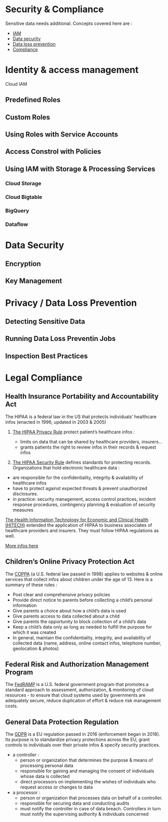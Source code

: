 # Security & Compliance

Sensitive data needs additional. Concepts covered here are :

- [IAM](Security_compliance.md#identity--access-management)
- [Data security](Security_compliance.md#data-security)
- [Data loss prevention](Security_compliance.md#privacy--data-loss-prevention)
- [Compliance](Security_compliance.md#legal-compliance)

# Identity & access management
Cloud IAM

## Predefined Roles
## Custom Roles
## Using Roles with Service Accounts
## Access Constrol with Policies

## Using IAM with Storage & Processing Services

### Cloud Storage
### Cloud Bigtable
### BigQuery
### Dataflow

# Data Security

## Encryption
## Key Management

# Privacy / Data Loss Prevention

## Detecting Sensitive Data
## Running Data Loss Preventin Jobs
## Inspection Best Practices

# Legal Compliance

## Health Insurance Portability and Accountability Act 
The HIPAA is a federal law in the US that protects individuals’ healthcare infos (enacted in 1996, updated in 2003 & 2005)

1. [The HIPAA Privacy Rule](www.hhs.gov/hipaa/for-professionals/privacy/index.html)
protect patient’s healthcare infos :
    - limits on data that can be shared by healthcare providers, insurers...
    - grants patients the right to review infos in their records & request infos

2. [The HIPAA Security Rule](www.hhs.gov/hipaa/for-professionals/security/index.html) defines standards for protecting records. Organizations that hold electronic healthcare data :
- are responsible for the confidentiality, integrity & availability of healthcare infos
- have to protect against expected threats & prevent unauthorized disclosures.
- in practice: security management, access control practices, incident response procedures, contingency planning & evaluation of security measures

[The Health Information Technology for Economic and Clinical Health (HITECH)](www.hhs.gov/hipaa/for-professionals/special-topics/hitech-act-enforcement-interim-final-rule/index.html) extended the application of HIPAA to business associates of healthcare providers and insurers. They must follow HIPAA regulations as well.

[More infos here](https://cloud.google.com/security/compliance/hipaa/)

## Children’s Online Privacy Protection Act
The [COPPA](www.ftc.gov/tips-advice/business-center/guidance/complying-coppa-frequently-asked-questions) (a U.S. federal law passed in 1998) applies to websites & online services that collect infos about children under the age of 13. Here is a summary of these rules :
- Post clear and comprehensive privacy policies
- Provide direct notice to parents before collecting a child’s personal information
- Give parents a choice about how a child’s data is used
- Give parents access to data collected about a child
- Give parents the opportunity to block collection of a child’s data
- Keep a child’s data only as long as needed to fulfill the purpose for which it was created
- In general, maintain the confidentiality, integrity, and availability of collected data (name, address, online contact infos, telephone number, geolocation & photos)


## Federal Risk and Authorization Management Program
The [FedRAMP](www.fedramp.gov) is a U.S. federal government program that promotes a standard approach to assessment, authorization, & monitoring of cloud resources - to ensure that cloud systems used by governments are adequately secure, reduce duplication of effort & reduce risk management costs.

## General Data Protection Regulation
The [GDPR](https://gdpr-info.eu) is a EU regulation passed in 2016 (enforcement began in 2018). Its purpose is to standardize privacy protections across the EU, grant controls to individuals over their private infos & specify security practices.

- a controller : 
    - person or organization that determines the purpose & means of processing personal data
    - responsible for gaining and managing the consent of individuals whose data is collected
    - direct processors on implementing the wishes of individuals who request access or changes to data
- a processor : 
    - person or organization that processes data on behalf of a controller.
    - responsible for securing data and conducting audits
    - must notify the controller in case of data breach. Controllers in turn must notify the supervising authority & individuals concerned
